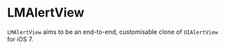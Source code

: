 LMAlertView
===========

`LMAlertView` aims to be an end-to-end, customisable clone of `UIAlertView` for iOS 7.
